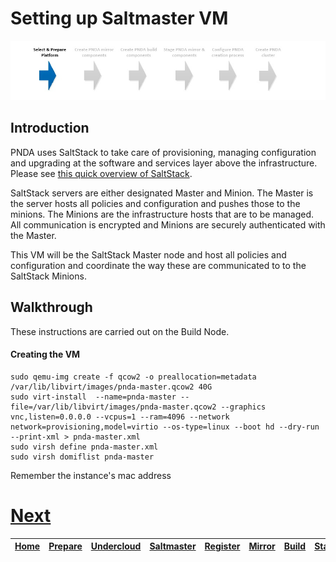 # Setting up Saltmaster VM

![](../images/breadcrumbs.jpg)

## Introduction

PNDA uses SaltStack to take care of provisioning, managing configuration and upgrading at the software and services layer above the infrastructure. Please see [this quick overview of SaltStack](https://docs.saltstack.com/en/latest/topics/tutorials/walkthrough.html).

SaltStack servers are either designated Master and Minion. The Master is the server hosts all policies and configuration and pushes those to the minions. The Minions are the infrastructure hosts that are to be managed. All communication is encrypted and Minions are securely authenticated with the Master.

This VM will be the SaltStack Master node and host all policies and configuration and coordinate the way these are communicated to to the SaltStack Minions.

## Walkthrough

These instructions are carried out on the Build Node.

#### Creating the VM

```
sudo qemu-img create -f qcow2 -o preallocation=metadata /var/lib/libvirt/images/pnda-master.qcow2 40G
sudo virt-install  --name=pnda-master --file=/var/lib/libvirt/images/pnda-master.qcow2 --graphics vnc,listen=0.0.0.0 --vcpus=1 --ram=4096 --network network=provisioning,model=virtio --os-type=linux --boot hd --dry-run --print-xml > pnda-master.xml
sudo virsh define pnda-master.xml
sudo virsh domiflist pnda-master
```
Remember the instance's mac address

# [Next](REGISTER.md)

| [Home](../OVERVIEW.md) | [Prepare](PREPARE.md) | [Undercloud](UNDERCLOUD.md) | [Saltmaster](SALTMASTER.md) | [Register](REGISTER.md) | [Mirror](MIRROR.md) | [Build](BUILD.md) | [Stage](STAGE.md) | [Configure](CONFIGURE.md) | [Create](CREATE.md) | 
| --- | --- | --- | --- | --- | --- | --- | --- | --- | --- |
